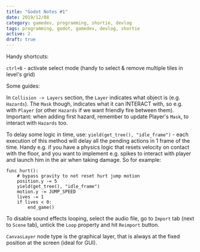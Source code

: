 ```yaml
---
title: "Godot Notes #1"
date: 2019/12/08
category: gamedev, programming, shortie, devlog
tags: programming, godot, gamedev, devlog, shortie
active: 2
draft: true
---
```


Handy shortcuts:

`ctrl+B` - activate select mode (handy to select & remove multiple tiles in level's grid)

Some guides:

In `Collision -> Layers` section, the `Layer` indicates what object is (e.g. `Hazards`). The `Mask` though, indicates what it can INTERACT with, so e.g. with `Player` (or other `Hazards` if we want friendly fire between them). Important: when adding first hazard, remember to update Player's `Mask`, to interact with `Hazards` too.

To delay some logic in time, use: `yield(get_tree(), "idle_frame")` - each execution of this method will delay all the pending actions in 1 frame of the time. Handy e.g. if you have a physics logic that resets velocity on contact with the floor, and you want to implement e.g. spikes to interact with player and launch him in the air when taking damage. So for example:

```
func hurt():
	# bypass gravity to not reset hurt jump motion
	position.y -= 5
	yield(get_tree(), "idle_frame")
	motion.y -= JUMP_SPEED
	lives -= 1
	if lives < 0:
		end_game()
```

To disable sound effects looping, select the audio file, go to `Import` tab (next to `Scene` tab), untick the `Loop` property and hit `Reimport` button.

`CanvasLayer` node type is the graphical layer, that is always at the fixed position at the screen (ideal for GUI).
